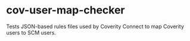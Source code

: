# cov-user-map-checker
Tests JSON-based rules files used by Coverity Connect to map Coverity users to SCM users.
